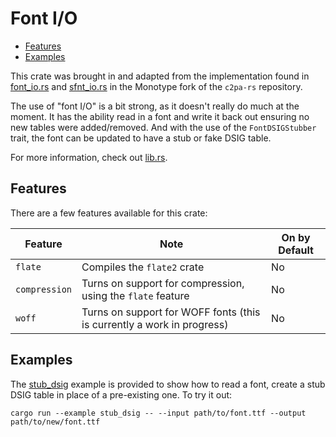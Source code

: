 # Font I/O

- [Features](#features)
- [Examples](#examples)

This crate was brought in and adapted from the implementation found in [font_io.rs](https://github.com/Monotype/c2pa-rs/blob/monotype/fontSupport/sdk/src/asset_handlers/font_io.rs) and [sfnt_io.rs](https://github.com/Monotype/c2pa-rs/blob/monotype/fontSupport/sdk/src/asset_handlers/sfnt_io.rs) in the Monotype fork of the `c2pa-rs` repository.

The use of "font I/O" is a bit strong, as it doesn't really do much at the moment. It has the ability read in a font and write it back out ensuring no new tables were added/removed. And with the use of the `FontDSIGStubber` trait, the font can be updated to have a stub or fake DSIG table.

For more information, check out [lib.rs](./src/lib.rs).

## Features

There are a few features available for this crate:

Feature|Note|On by Default
-|-|-
`flate`|Compiles the `flate2` crate|No
`compression`|Turns on support for compression, using the `flate` feature|No
`woff`|Turns on support for WOFF fonts (this is currently a work in progress)|No

## Examples

The [stub_dsig](./examples/stub_dsig.rs) example is provided to show how to read a font, create a stub DSIG table in place of a pre-existing one. To try it out:

```shell
cargo run --example stub_dsig -- --input path/to/font.ttf --output path/to/new/font.ttf
```
